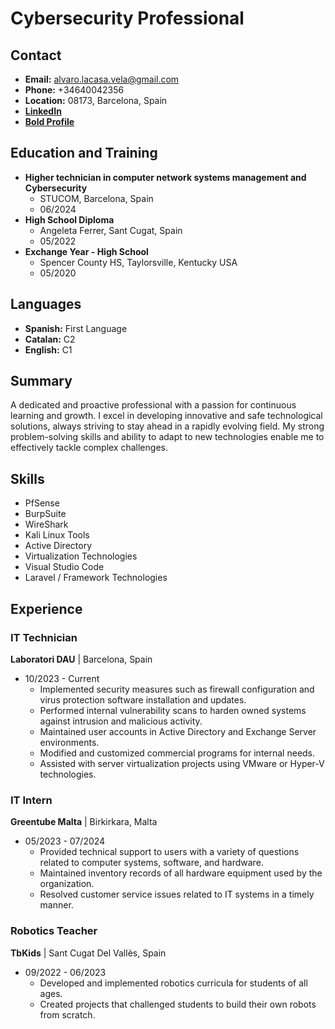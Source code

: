 # Cybersecurity Professional

## Contact
- **Email:** alvaro.lacasa.vela@gmail.com
- **Phone:** +34640042356
- **Location:** 08173, Barcelona, Spain
- **[LinkedIn](https://www.linkedin.com/in/your-linkedin-profile)**
- **[Bold Profile](https://www.bold.com/in/your-bold-profile)**

## Education and Training
- **Higher technician in computer network systems management and Cybersecurity**
  - STUCOM, Barcelona, Spain
  - 06/2024
- **High School Diploma**
  - Angeleta Ferrer, Sant Cugat, Spain
  - 05/2022
- **Exchange Year - High School**
  - Spencer County HS, Taylorsville, Kentucky USA
  - 05/2020

## Languages
- **Spanish:** First Language
- **Catalan:** C2
- **English:** C1

## Summary
A dedicated and proactive professional with a passion for continuous learning and growth. I excel in developing innovative and safe technological solutions, always striving to stay ahead in a rapidly evolving field. My strong problem-solving skills and ability to adapt to new technologies enable me to effectively tackle complex challenges.

## Skills
- PfSense
- BurpSuite
- WireShark
- Kali Linux Tools
- Active Directory
- Virtualization Technologies
- Visual Studio Code
- Laravel / Framework Technologies

## Experience
### IT Technician
**Laboratori DAU** | Barcelona, Spain
- 10/2023 - Current
  - Implemented security measures such as firewall configuration and virus protection software installation and updates.
  - Performed internal vulnerability scans to harden owned systems against intrusion and malicious activity.
  - Maintained user accounts in Active Directory and Exchange Server environments.
  - Modified and customized commercial programs for internal needs.
  - Assisted with server virtualization projects using VMware or Hyper-V technologies.

### IT Intern
**Greentube Malta** | Birkirkara, Malta
- 05/2023 - 07/2024
  - Provided technical support to users with a variety of questions related to computer systems, software, and hardware.
  - Maintained inventory records of all hardware equipment used by the organization.
  - Resolved customer service issues related to IT systems in a timely manner.

### Robotics Teacher
**TbKids** | Sant Cugat Del Vallès, Spain
- 09/2022 - 06/2023
  - Developed and implemented robotics curricula for students of all ages.
  - Created projects that challenged students to build their own robots from scratch.
